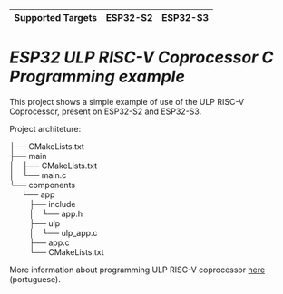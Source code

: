 | Supported Targets | ESP32-S2 | ESP32-S3 |
| ----------------- | -------- | -------- |
# _ESP32 ULP RISC-V Coprocessor C Programming example_

This project shows a simple example of use of the ULP RISC-V Coprocessor, present on ESP32-S2 and ESP32-S3.

Project architeture:

├── CMakeLists.txt\
├── main\
│&ensp;&ensp;├── CMakeLists.txt\
│&ensp;&ensp;└── main.c\
└── components\
&ensp;&ensp;&ensp;└── app\
&ensp;&ensp;&ensp;&ensp;&ensp;├── include\
&ensp;&ensp;&ensp;&ensp;&ensp;│&ensp;&ensp;└── app.h\
&ensp;&ensp;&ensp;&ensp;&ensp;├── ulp\
&ensp;&ensp;&ensp;&ensp;&ensp;│&ensp;&ensp;└── ulp_app.c\
&ensp;&ensp;&ensp;&ensp;&ensp;├── app.c\
&ensp;&ensp;&ensp;&ensp;&ensp;└── CMakeLists.txt

More information about programming ULP RISC-V coprocessor [here](https://www.microprogramador.com.br/2024/01/como-programar-o-ulp-risc-v-coprocessor.html) (portuguese).
